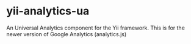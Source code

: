 yii-analytics-ua
================

An Universal Analytics component for the Yii framework. This is for the newer version of Google Analytics (analytics.js)
